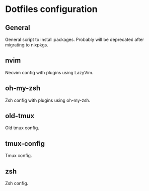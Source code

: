 # Dotfiles configuration

## General

General script to install packages.
Probably will be deprecated after migrating to nixpkgs.

## nvim

Neovim config with plugins using LazyVim.

## oh-my-zsh

Zsh config with plugins using oh-my-zsh.

## old-tmux

Old tmux config.

## tmux-config

Tmux config.

## zsh

Zsh config.
